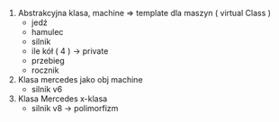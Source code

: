 1. Abstrakcyjna klasa, machine => template dla maszyn ( virtual Class )
   -  jedź
   -  hamulec
   -  silnik
   -  ile kół ( 4 ) -> private
   -  przebieg
   -  rocznik
2. Klasa mercedes jako obj machine
   -  silnik v6
3. Klasa Mercedes x-klasa
   -  silnik v8 -> polimorfizm
